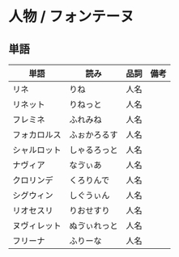 # 人物 / フォンテーヌ

## 単語

|単語|読み|品詞|備考|
|---|---|---|---|
|リネ|りね|人名||
|リネット|りねっと|人名||
|フレミネ|ふれみね|人名||
|フォカロルス|ふぉかろるす|人名||
|シャルロット|しゃるろっと|人名||
|ナヴィア|なゔぃあ|人名||
|クロリンデ|くろりんで|人名||
|シグウィン|しぐうぃん|人名||
|リオセスリ|りおせすり|人名||
|ヌヴィレット|ぬゔぃれっと|人名||
|フリーナ|ふりーな|人名||